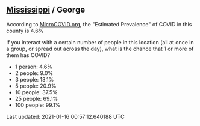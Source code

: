 
## [Mississippi](/united-states/mississippi) / George

According to [MicroCOVID.org](http://microcovid.org),
the "Estimated Prevalence" of COVID in this county is 4.6%

If you interact with a certain number of people in this location
(all at once in a group, or spread out across the day), what is the chance that
1 or more of them has COVID?

- 1 person: 4.6%
- 2 people: 9.0%
- 3 people: 13.1%
- 5 people: 20.9%
- 10 people: 37.5%
- 25 people: 69.1%
- 100 people: 99.1%

Last updated: 2021-01-16 00:57:12.640188 UTC
